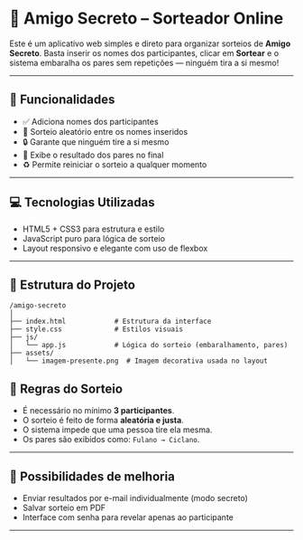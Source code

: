 # 🎁 Amigo Secreto – Sorteador Online

Este é um aplicativo web simples e direto para organizar sorteios de **Amigo Secreto**.
Basta inserir os nomes dos participantes, clicar em **Sortear** e o sistema embaralha os pares sem repetições — ninguém tira a si mesmo!

---

## 🧩 Funcionalidades

* ✅ Adiciona nomes dos participantes
* 🎲 Sorteio aleatório entre os nomes inseridos
* 🔒 Garante que ninguém tire a si mesmo
* 💬 Exibe o resultado dos pares no final
* ♻️ Permite reiniciar o sorteio a qualquer momento

---

## 💻 Tecnologias Utilizadas

* HTML5 + CSS3 para estrutura e estilo
* JavaScript puro para lógica de sorteio
* Layout responsivo e elegante com uso de flexbox

---

## 📁 Estrutura do Projeto

```
/amigo-secreto
│
├── index.html            # Estrutura da interface
├── style.css             # Estilos visuais
├── js/
│   └── app.js            # Lógica do sorteio (embaralhamento, pares)
├── assets/
│   └── imagem-presente.png  # Imagem decorativa usada no layout
```

## 🧠 Regras do Sorteio

* É necessário no mínimo **3 participantes**.
* O sorteio é feito de forma **aleatória e justa**.
* O sistema impede que uma pessoa tire ela mesma.
* Os pares são exibidos como: `Fulano → Ciclano`.

---

## 🔧 Possibilidades de melhoria

* Enviar resultados por e-mail individualmente (modo secreto)
* Salvar sorteio em PDF
* Interface com senha para revelar apenas ao participante

---
